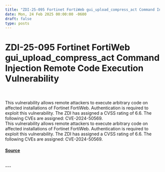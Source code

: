 ```yaml
---
title: "ZDI-25-095 Fortinet FortiWeb gui_upload_compress_act Command Injection Remote Code Execution Vulnerability"
date: Mon, 24 Feb 2025 00:00:00 -0600
draft: false
type: posts
---
```

# ZDI-25-095 Fortinet FortiWeb gui_upload_compress_act Command Injection Remote Code Execution Vulnerability

<br/>

<br/>
This vulnerability allows remote attackers to execute arbitrary code on affected installations of Fortinet FortiWeb. Authentication is required to exploit this vulnerability. The ZDI has assigned a CVSS rating of 6.6. The following CVEs are assigned: CVE-2024-50569.
<br/>
This vulnerability allows remote attackers to execute arbitrary code on affected installations of Fortinet FortiWeb. Authentication is required to exploit this vulnerability. The ZDI has assigned a CVSS rating of 6.6. The following CVEs are assigned: CVE-2024-50569.

#### [Source](http://www.zerodayinitiative.com/advisories/ZDI-25-095/)

<br/>
---
